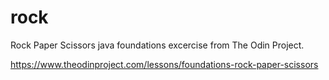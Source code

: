 # rock

Rock Paper Scissors java foundations excercise
from The Odin Project.

https://www.theodinproject.com/lessons/foundations-rock-paper-scissors
